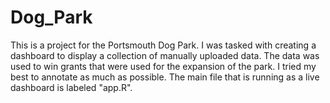 # Dog_Park
This is a project for the Portsmouth Dog Park.  I was tasked with creating a dashboard to display a collection of manually uploaded data.  The data was used to win grants that were used for the expansion of the park.  I tried my best to annotate as much as possible.  The main file that is running as a live dashboard is labeled "app.R".
